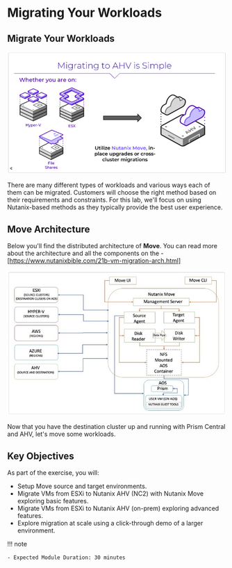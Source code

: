 # Migrating Your Workloads

## Migrate Your Workloads

![](./img/migratenc2.png)

There are many different types of workloads and various ways each of them can be migrated. Customers will choose the right method based on their requirements and constraints. For this lab, we'll focus on using Nutanix-based methods as they typically provide the best user experience.

## Move Architecture

Below you'll find the distributed architecture of **Move**. You can read more about the architecture and all the components on the - [https://www.nutanixbible.com/21b-vm-migration-arch.html]

![](./img/movearch.png)

Now that you have the destination cluster up and running with Prism Central and AHV, let's move some workloads.

## Key Objectives

As part of the exercise, you will:

- Setup Move source and target environments.
- Migrate VMs from ESXi to Nutanix AHV (NC2) with Nutanix Move exploring basic features. 
- Migrate VMs from ESXi to Nutanix AHV (on-prem) exploring advanced features. 
- Explore migration at scale using a click-through demo of a larger environment.

!!! note

    - Expected Module Duration: 30 minutes

